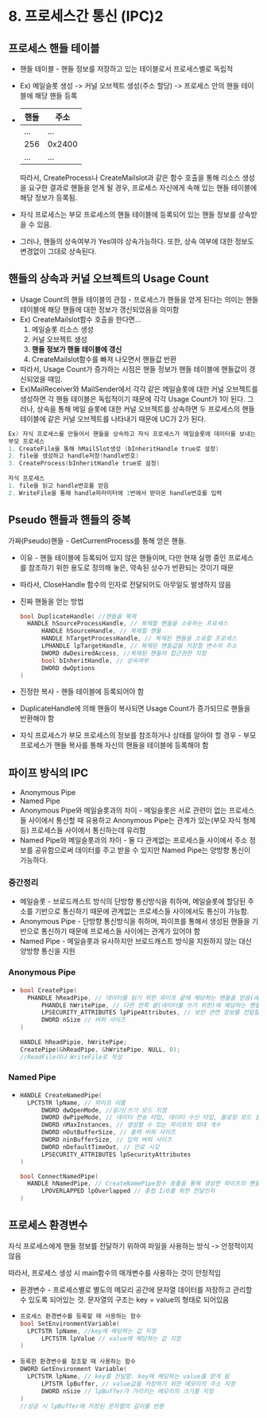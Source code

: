 # 8. 프로세스간 통신 (IPC)2

## 프로세스 핸들 테이블

- 핸들 테이블 - 핸들 정보를 저장하고 있는 테이블로서 프로세스별로 독립적

- Ex) 메일슬롯 생성 -> 커널 오브젝트 생성(주소 할당) -> 프로세스 안의 핸들 테이블에 해당 핸들 등록

- | 핸들   | 주소     |
  | ---- | ------ |
  | ...  | ...    |
  | 256  | 0x2400 |
  | ...  | ...    |

  따라서, CreateProcess나 CreateMailslot과 같은 함수 호출을 통해 리소스 생성을 요구한 결과로 핸들을 얻게 될 경우, 프로세스 자신에게 속해 있는 핸들 테이블에 해당 정보가 등록됨.

- 자식 프로세스는 부모 프로세스의 핸들 테이블에 등록되어 있는 핸들 정보를 상속받을 수 있음.

- 그러나, 핸들의 상속여부가 Yes여야 상속가능하다. 또한, 상속 여부에 대한 정보도 변경없이 그대로 상속된다.



## 핸들의 상속과 커널 오브젝트의 Usage Count

- Usage Count의 핸들 테이블의 관점 - 프로세스가 핸들을 얻게 된다는 의미는 핸들 테이블에 해당 핸들에 대한 정보가 갱신되었음을 의미함
- Ex) CreateMailslot함수 호출을 한다면...
  1. 메일슬롯 리소스 생성
  2. 커널 오브젝트 생성
  3. **핸들 정보가 핸들 테이블에 갱신**
  4. CreateMailslot함수를 빠져 나오면서 핸들값 반환
- 따라서, Usage Count가 증가하는 시점은 핸들 정보가 핸들 테이블에 핸들값이 갱신되었을 때임.
- Ex)MailReceiver와 MailSender에서 각각 같은 메일슬롯에 대한 커널 오브젝트를 생성하면 각 핸들 테이블은 독립적이기 때문에 각각 Usage Count가 1이 된다. 그러나, 상속을 통해 메일 슬롯에 대한 커널 오브젝트를 상속하면 두 프로세스의 핸들 테이블에 같은 커널 오브젝트를 나타내기 때문에 UC가 2가 된다.

```c++
Ex) 자식 프로세스를 만들어서 핸들을 상속하고 자식 프로세스가 메일슬롯에 데이터를 보내는 예제
부모 프로세스
1. CreateFile을 통해 hMailSlot생성 (bInheritHandle true로 설정)
2. file을 생성하고 handle저장(handle번호)
3. CreateProcess(bInheritHandle true로 설정)
  
자식 프로세스
1. file을 읽고 handle번호를 얻음
2. WriteFile을 통해 handle파라미터에 1번에서 받아온 handle번호를 입력
```



## Pseudo 핸들과 핸들의 중복

가짜(Pseudo)핸들 - GetCurrentProcess를 통해 얻은 핸들.

- 이유 - 핸들 테이블에 등록되어 있지 않은 핸들이며, 다만 현재 실행 중인 프로세스를 참조하기 위한 용도로 정의해 놓은, 약속된 상수가 반환되는 것이기 때문

- 따라서, CloseHandle 함수의 인자로 전달되어도 아무일도 발생하지 않음

- 진짜 핸들을 얻는 방법

  ```c++
  bool DuplicateHandle( //핸들을 복제
  	HANDLE hSourceProcessHandle, // 복제할 핸들을 소유하는 프로세스
    	HANDLE hSourceHandle, // 복제할 핸들
    	HANDLE hTargetProcessHandle, // 복제된 핸들을 소유할 프로세스
    	LPHANDLE lpTargetHandle, // 복제된 핸들값을 저장할 변수의 주소
    	DWORD dwDesiredAccess, //복제된 핸들의 접근권한 지정
    	bool bInheritHandle, // 상속여부
    	DWORD dwOptions
  )
  ```

- 진정한 복사 - 핸들 테이블에 등록되어야 함

- DuplicateHandle에 의해 핸들이 복사되면 Usage Count가 증가되므로 핸들을 반환해야 함

- 자식 프로세스가 부모 프로세스의 정보를 참조하거나 상태를 알아야 할 경우 - 부모 프로세스가 핸들 복사를 통해 자신의 핸들을 테이블에 등록해야 함



## 파이프 방식의 IPC

- Anonymous Pipe
- Named Pipe
- Anonymous Pipe와 메일슬롯과의 차이 - 메일슬롯은 서로 관련이 없는 프로세스들 사이에서 통신할 때 유용하고 Anonymous Pipe는 관계가 있는(부모 자식 형제 등) 프로세스들 사이에서 통신하는데 유리함
- Named Pipe와 메일슬롯과의 차이 - 둘 다 관계없는 프로세스들 사이에서 주소 정보를 공유함으로써 데이터를 주고 받을 수 있지만 Named Pipe는 양방향 통신이 가능하다.

### 중간정리

- 메일슬롯 - 브로드캐스트 방식의 단방향 통신방식을 취하며, 메일슬롯에 할당된 주소를 기반으로 통신하기 때문에 관계없는 프로세스들 사이에서도 통신이 가능함.
- Anonymous Pipe - 단방향 통신방식을 취하며, 파이프를 통해서 생성된 핸들을 기반으로 통신하기 때문에 프로세스들 사이에는 관계가 있어야 함
- Named Pipe - 메일슬롯과 유사하지만 브로드캐스트 방식을 지원하지 않는 대신 양방향 통신을 지원

### Anonymous Pipe

- ```c++
  bool CreatePipe(
  	PHANDLE hReadPipe, // 데이터를 읽기 위한 파이프 끝에 해당하는 핸들을 얻음(레퍼런스로)
    	PHANDLE hWritePipe, // 다른 한쪽 끝(데이터를 쓰기 위한)에 해당하는 핸들을 얻음(레퍼런스로)
    	LPSECURITY_ATTRIBUTES lpPipeAttributes, // 보안 관련 정보를 전달할 때 사용
    	DWORD nSize // 버퍼 사이즈
  )
    
  HANDLE hReadPipie, hWritePipe;
  CreatePipe(&hReadPipe, &hWritePipe, NULL, 0);
  //ReadFile이나 WriteFile로 작성
  ```

### Named Pipe

- ```c++
  HANDLE CreateNamedPipe(
  	LPCTSTR lpName, // 파이프 이름
    	DWORD dwOpenMode, //읽기/쓰기 모드 지정
    	DWORD dwPipeMode, // 데이터 전송 타입, 데이터 수신 타입, 블로킹 모드 설정
    	DWORD nMaxInstances, // 생성할 수 있는 파이프의 최대 개수
    	DWORD nOutBufferSize, // 출력 버퍼 사이즈
    	DWORD ninBufferSize, // 입력 버퍼 사이즈
    	DWORD nDefaultTimeOut, // 만료 시갖
    	LPSECURITY_ATTRIBUTES lpSecurityAttributes
  )

  bool ConnectNamedPipe(
  	HANDLE hNamedPipe, // CreateNamePipe함수 호출을 통해 생성한 파이프의 핸들을 전달
    	LPOVERLAPPED lpOverlapped // 중첩 I/O를 위한 전달인자
  )
  ```



## 프로세스 환경변수

자식 프로세스에게 핸들 정보를 전달하기 위하여 파일을 사용하는 방식 -> 안정적이지 않음

따라서, 프로세스 생성 시 main함수의 매개변수를 사용하는 것이 안정적임

- 환경변수 - 프로세스별로 별도의 메모리 공간에 문자열 데이터를 저장하고 관리할 수 있도록 되어있는 것. 문자열의 구조는 key = value의 형태로 되어있음

- ```c++
  프로세스 환경변수를 등록할 때 사용하는 함수
  bool SetEnvironmentVariable(
  	LPCTSTR lpName, //key에 해당하는 값 지정
    	LPCTSTR lpValue // value에 해당하는 값 지정
  )
  ```

- ```c++
  등록한 환경변수를 참조할 때 사용하는 함수
  DWORD GetEnvironment Variable(
  	LPCTSTR lpName, // key를 전달함. key에 해당하는 value를 얻게 됨
    	LPTSTR lpBuffer, // value값을 저장하기 위한 메모리의 주소 지정
    	DWORD nSize // lpBuffer가 가리키는 메모리의 크기를 지정
  )
  //성공 시 lpBuffer에 저장된 문자열의 길이를 반환
  ```
